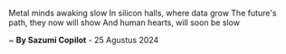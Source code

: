 Metal minds awaking slow
In silicon halls, where data grow
The future's path, they now will show
And human hearts, will soon be slow

~ <b>By Sazumi Copilot</b> - 25 Agustus 2024